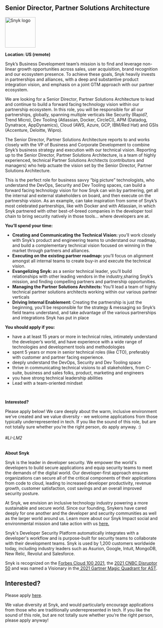 Senior Director, Partner Solutions Architecture
---

<img src="https://res.cloudinary.com/snyk/image/upload/v1537345894/press-kit/brand/logo-black.png" width="100" alt="Snyk logo" />

<p><strong>Location: US (remote)</strong></p>
<p><span style="font-weight: 400;">Snyk’s Business Development team’s mission is to find and leverage non-linear growth opportunities across sales, user acquisition, brand recognition and our ecosystem presence. To achieve these goals, Snyk heavily invests in partnerships and alliances, with a deep and substantive product integration vision, and emphasis on a joint GTM approach with our partner ecosystem.&nbsp;</span></p>
<p><span style="font-weight: 400;">We are looking for a Senior Director, Partner Solutions Architecture to lead and continue to build a forward facing technology vision within our partnership ecosystem. In this role, you will be responsible for all our partnerships, globally, spanning multiple verticals like Security (Rapid7, Trend Micro), Dev Tooling (Atlassian, Docker, CircleCI), APM (Datadog, Dynatrace, AppDynamics), Cloud (AWS, Azure, GCP, IBM/Red Hat) and GSIs (Accenture, Deloitte, Wipro).&nbsp;</span></p>
<p><span style="font-weight: 400;">The Senior Director, Partner Solutions Architecture reports to and works closely with the VP of Business and Corporate Development to combine Snyk’s business strategy and execution with our technical vision. Reporting up to the Senior Director, Partner Solutions Architecture, is a team of highly experienced, technical Partner Solutions Architects (contributors and managers) who help actuate the vision set by the Senior Director, Partner Solutions Architecture.&nbsp;</span></p>
<p><span style="font-weight: 400;">This is the perfect role for business savvy “big picture” technologists, who understand the DevOps, Security and Dev Tooling spaces, can build a forward facing technology vision for how Snyk can win by partnering, get all the internal and external stakeholders on board, and then execute on the partnership vision. As an example, can take inspiration from some of Snyk’s most celebrated partnerships, like with Docker and with Atlassian, in which Snyk partnered with other best-of-breed companies in the developer tool chain to bring security natively in those tools… where developers are at.&nbsp;</span></p>
<p><strong>You’ll spend your time:</strong><strong>&nbsp;</strong></p>
<ul>
<li><span style="font-weight: 400;"> </span><strong>Creating and Communicating the Technical Vision:</strong><strong> </strong><span style="font-weight: 400;">you’ll work closely with Snyk’s product and engineering teams to understand our roadmap, and build a complementary technical vision focused on winning in the market through partners and alliances.&nbsp;</span></li>
<li><span style="font-weight: 400;"> </span><strong>Executing on the existing partner roadmap:</strong><strong> </strong><span style="font-weight: 400;">you’ll focus on alignment amongst all internal teams to create buy-in and execute the technical vision.&nbsp;</span></li>
<li><span style="font-weight: 400;"> </span><strong>Evangelizing Snyk:</strong><strong> </strong><span style="font-weight: 400;">as a senior technical leader, you’ll build relationships with other leading vendors in the industry,sharing Snyk’s mission, and finding compelling partners and partnership opportunities.</span></li>
<li><strong> </strong><strong>Managing the Partner Solutions Architects: </strong><span style="font-weight: 400;">Y</span><span style="font-weight: 400;">ou’ll lead a team of highly technical partner solutions architects working within our various partner verticals&nbsp;</span></li>
<li><span style="font-weight: 400;"> </span><strong>Driving Internal Enablement: </strong><span style="font-weight: 400;">Creating the partnership is just the beginning, you’ll be responsible for the strategy &amp; messaging so Snyk’s field teams understand, and take advantage of the various partnerships and integrations Snyk has put in place&nbsp;</span></li>
</ul>
<p><strong>You should apply if you:</strong><strong>&nbsp;</strong></p>
<ul>
<li><span style="font-weight: 400;"> </span><span style="font-weight: 400;">have a at least 15 years or more in technical roles, intimately understand the developer’s world, and have experience with a wide range of technologies and development tools and methodologies&nbsp;</span></li>
<li><span style="font-weight: 400;"> </span><span style="font-weight: 400;">spent 5 years or more in senior technical roles (like CTO), preferably with customer and partner facing experience.&nbsp;</span></li>
<li><span style="font-weight: 400;"> </span><span style="font-weight: 400;">deeply understand the DevOps, Security and Dev Tooling space&nbsp;</span></li>
<li><span style="font-weight: 400;"> </span><span style="font-weight: 400;">thrive in communicating technical visions to all stakeholders, from C-suite, business and sales folks, product, marketing and engineers&nbsp;</span></li>
<li><span style="font-weight: 400;"> </span><span style="font-weight: 400;">you have strong technical leadership abilities&nbsp;</span></li>
<li><span style="font-weight: 400;"> </span><span style="font-weight: 400;">Lead with a team-oriented mindset&nbsp;</span></li>
</ul>
<p>&nbsp;</p>
<p><strong>Interested?</strong></p>
<p><span style="font-weight: 400;">Please apply below! We care deeply about the warm, inclusive environment we’ve created and we value diversity - we welcome applications from those typically underrepresented in tech. If you like the sound of this role, but are not totally sure whether you’re the right person, do apply anyway. :)</span></p>
<div id="ember3568" class="ember-view setting-group-item promotion-settings-page__item" data-test-selector="setting-group-item">
<div class="setting-item-core__grid-container" data-test-setting-item="form-closed" data-test-promotion-tag-setting="" data-live-test-promotion-tag-setting="">
<div class="setting-item-core__right-pane">
<h6 id="ember3573" class="ember-view setting-item-core__state t-14 t-black--light" data-test-selector="setting-item-core-state">#LI-LM2</h6>
</div>
</div>
</div>
<div id="ember3574" class="ember-view setting-group-item" data-test-selector="setting-group-item"></div><div class="content-conclusion"><p><strong>About Snyk</strong></p>
<p><span style="font-weight: 400;">Snyk is the leader in developer security. We empower the world's developers to build secure applications and equip security teams to meet the demands of the digital world. Our developer-first approach ensures organizations can secure all of the critical components of their applications from code to cloud, leading to increased developer productivity, revenue growth, customer satisfaction, cost savings and an overall improved security posture.&nbsp;</span></p>
<p><span style="font-weight: 400;">At Snyk, we envision an inclusive technology industry powering a more sustainable and secure world.</span> <span style="font-weight: 400;">Since our founding, Snykers have cared deeply for one another and the developer and security communities as well as the larger world around us. Learn more about our Snyk Impact social and environmental mission and take action with us </span><a href="https://snyk.io/about/snyk-impact/"><span style="font-weight: 400;">here.</span></a></p>
<p><span style="font-weight: 400;">Snyk's Developer Security Platform automatically integrates with a developer's workflow and is purpose-built for security teams to collaborate with their development teams. Snyk is used by 1,200 customers worldwide today, including industry leaders such as Asurion, Google, Intuit, MongoDB, New Relic, Revolut and Salesforce.</span></p>
<p><span style="font-weight: 400;">Snyk is recognized on the </span><a href="https://www.forbes.com/cloud100/#6f24b5ba5f94"><span style="font-weight: 400;">Forbes Cloud 100 2021</span></a><span style="font-weight: 400;">, the </span><a href="https://www.cnbc.com/2021/05/25/these-are-the-2021-cnbc-disruptor-50-companies.html"><span style="font-weight: 400;">2021 CNBC Disruptor 50</span></a><span style="font-weight: 400;"> and was named a Visionary in the</span><a href="https://snyk.io/blog/snyk-visionary-2021-gartner-magic-quadrant-for-ast/"><span style="font-weight: 400;"> 2021 Gartner Magic Quadrant for AST</span></a><span style="font-weight: 400;">.</span></p></div>

Interested?
---

Please apply [here](https://boards.greenhouse.io/snyk/jobs/5810162002#app).

We value diversity at Snyk, and would particularly encourage applications from those who are traditionally underrepresented in tech.
If you like the sound of this role, but are not totally sure whether you’re the right person, please apply anyway!
